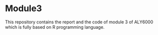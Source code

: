 # Module3
This repository contains the report and the code of module 3 of ALY6000 which is fully based on R programming language.
